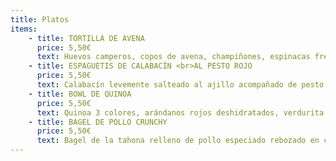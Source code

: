 ```yaml
---
title: Platos
items:
    - title: TORTILLA DE AVENA
      price: 5,50€
      text: Huevos camperos, copos de avena, champiñones, espinacas frescas, crema de queso.
    - title: ESPAGUETIS DE CALABACÍN <br>AL PESTO ROJO
      price: 5,50€
      text: Calabacín levemente salteado al ajillo acompañado de pesto rojo casero y parmesano.
    - title: BOWL DE QUINOA
      price: 5,50€
      text: Quinoa 3 colores, arándanos rojos deshidratados, verdurita fresca, huevo campero, cítricos.
    - title: BAGEL DE POLLO CRUNCHY
      price: 5,50€
      text: Bagel de la tahona relleno de pollo especiado rebozado en cereales, salsa de mayonesa y mostaza acompañado de patatas deluxe.
---
```

